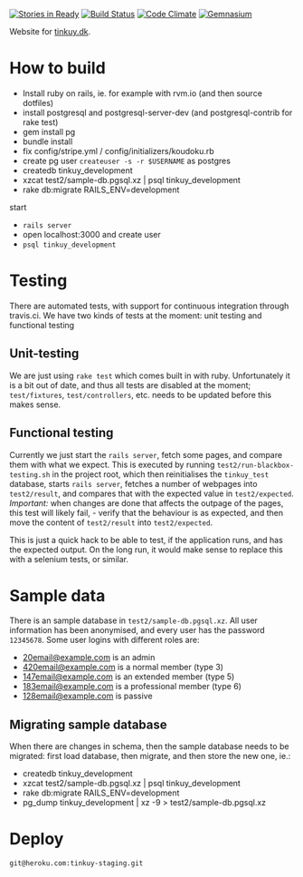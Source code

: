 [![Stories in Ready](https://badge.waffle.io/NewCircleMovement/tinkuy.png?label=ready&title=Ready)](https://waffle.io/NewCircleMovement/tinkuy)
[![Build Status](https://travis-ci.org/NewCircleMovement/tinkuy.svg)](https://travis-ci.org/NewCircleMovement/tinkuy)
[![Code Climate](https://d3s6mut3hikguw.cloudfront.net/github/NewCircleMovement/tinkuy/badges/gpa.svg)](https://codeclimate.com/github/NewCircleMovement/tinkuy)
[![Gemnasium](https://gemnasium.com/NewCircleMovement/tinkuy.svg)](https://gemnasium.com/NewCircleMovement/tinkuy)


Website for [tinkuy.dk](https://tinkuy.dk).

# How to build

- Install ruby on rails, ie. for example with rvm.io (and then source dotfiles)
- install postgresql and postgresql-server-dev (and postgresql-contrib for rake test)
- gem install pg
- bundle install
- fix config/stripe.yml / config/initializers/koudoku.rb
- create pg user `createuser -s -r $USERNAME` as postgres
- createdb tinkuy_development
- xzcat test2/sample-db.pgsql.xz | psql tinkuy_development 
- rake db:migrate RAILS_ENV=development


start 
- `rails server`
- open localhost:3000 and create user
- `psql tinkuy_development` 

# Testing

There are automated tests, with support for continuous integration through travis.ci. We have two kinds of tests at the moment: unit testing and functional testing

## Unit-testing

We are just using `rake test` which comes built in with ruby. Unfortunately it is a bit out of date, and thus all tests are disabled at the moment; `test/fixtures`, `test/controllers`, etc. needs to be updated before this makes sense.

## Functional testing

Currently we just start the `rails server`, fetch some pages, and compare them with what we expect. This is executed by running `test2/run-blackbox-testing.sh` in the project root, which then reinitialises the `tinkuy_test` database, starts `rails server`, fetches a number of webpages into `test2/result`, and compares that with the expected value in `test2/expected`.
_Important:_ when changes are done that affects the outpage of the pages, this test will likely fail, - verify that the behaviour is as expected, and then move the content of `test2/result` into `test2/expected`.

This is just a quick hack to be able to test, if the application runs, and has the expected output. On the long run, it would make sense to replace this with a selenium tests, or similar. 

# Sample data

There is an sample database in `test2/sample-db.pgsql.xz`. All user information has been anonymised, and every user has the password `12345678`. Some user logins with different roles are:

- 20email@example.com is an admin
- 420email@example.com is a normal member (type 3)
- 147email@example.com is an extended member (type 5)
- 183email@example.com is a professional member (type 6)
- 128email@example.com is passive 

## Migrating sample database

When there are changes in schema, then the sample database needs to be migrated: first load database, then migrate, and then store the new one, ie.:

- createdb tinkuy_development
- xzcat test2/sample-db.pgsql.xz | psql tinkuy_development 
- rake db:migrate RAILS_ENV=development
- pg_dump tinkuy_development | xz -9 > test2/sample-db.pgsql.xz


# Deploy

    git@heroku.com:tinkuy-staging.git

